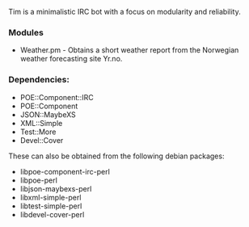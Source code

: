 Tim is a minimalistic IRC bot with a focus on modularity and reliability.

### Modules
* Weather.pm - Obtains a short weather report from the Norwegian weather forecasting
  site Yr.no.

### Dependencies:
* POE::Component::IRC
* POE::Component
* JSON::MaybeXS
* XML::Simple
* Test::More
* Devel::Cover

These can also be obtained from the following debian packages:
* libpoe-component-irc-perl
* libpoe-perl
* libjson-maybexs-perl
* libxml-simple-perl
* libtest-simple-perl
* libdevel-cover-perl
